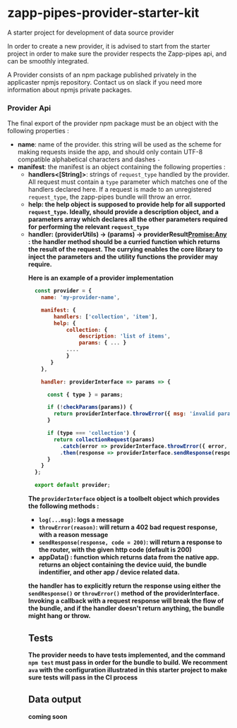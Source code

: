 # zapp-pipes-provider-starter-kit
A starter project for development of data source provider

In order to create a new provider, it is advised to start from the starter project in order to make sure the provider respects the Zapp-pipes api, and can be smoothly integrated.

A Provider consists of an npm package published privately in the applicaster npmjs repository. Contact us on slack if you need more information about npmjs private packages.

### Provider Api

The final export of the provider npm package must be an object with the following properties : 

* **name<String>**: name of the provider. this string will be used as the scheme for making requests inside the app, and should only contain UTF-8 compatible alphabetical characters and dashes `-`
* **manifest**: the manifest is an object containing the following properties :
  * **handlers<[String]>**: strings of `request_type` handled by the provider. All request must contain a `type` parameter which matches one of the handlers declared here. If a request is made to an unregistered `request_type`, the zapp-pipes bundle will throw an error.
  * **help<Object>**: the help object is supposed to provide help for all supported `request_type`. Ideally, should provide a description object, and a parameters array which declares all the other parameters required for performing the relevant `request_type`
* **handler: (providerUtils) -> (params) -> providerResult<Promise:Any>** : the handler method should be a curried function which returns the result of the request. The currying enables the core library to inject the parameters and the utility functions the provider may require. 

Here is an example of a provider implementation
```javascript
  const provider = {
    name: 'my-provider-name',

    manifest: {
        handlers: ['collection', 'item'],
        help: { 
            collection: {
                description: 'list of items',
                params: { ... }
            ....
            }
       }
    },

    handler: providerInterface => params => {

      const { type } = params;

      if (!checkParams(params)) {
        return providerInterface.throwError({ msg: 'invalid params', params });
      }

      if (type === 'collection') {
        return collectionRequest(params)
          .catch(error => providerInterface.throwError({ error, params }))
          .then(response => providerInterface.sendResponse(response));
      }
    }
  };

  export default provider;
```

The `providerInterface` object is a toolbelt object which provides the following methods :
* `log(...msg)`: logs a message
* `throwError(reason)`: will return a 402 bad request response, with a reason message
* `sendResponse(response, code = 200)`: will return a response to the router, with the given http code (default is 200)
* appData() : function which returns data from the native app. returns an object containing the device uuid, the bundle indentifier, and other app / device related data.

the handler has to explicitly return the response using either the `sendResponse()` or `throwError()` method of the providerInterface. Invoking a callback with a request response will break the flow of the bundle, and if the handler doesn't return anything, the bundle might hang or throw.

## Tests

The provider needs to have tests implemented, and the command `npm test` must pass in order for the bundle to build.
We recomment `ava` with the configuration illustrated in this starter project to make sure tests will pass in the CI process

## Data output

coming soon
